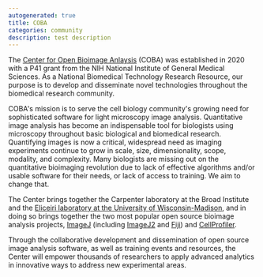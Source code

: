 ```yaml
---
autogenerated: true
title: COBA
categories: community
description: test description
---
```


The [Center for Open Bioimage Anlaysis](https://www.openbioimageanalysis.org/) (COBA) was established in 2020 with a P41 grant from the NIH National Institute of General Medical Sciences. As a National Biomedical Technology Research Resource, our purpose is to develop and disseminate novel technologies throughout the biomedical research community.

COBA's mission is to serve the cell biology community's growing need for sophisticated software for light microscopy image analysis. Quantitative image analysis has become an indispensable tool for biologists using microscopy throughout basic biological and biomedical research. Quantifying images is now a critical, widespread need as imaging experiments continue to grow in scale, size, dimensionality, scope, modality, and complexity. Many biologists are missing out on the quantitative bioimaging revolution due to lack of effective algorithms and/or usable software for their needs, or lack of access to training. We aim to change that.

The Center brings together the Carpenter laboratory at the Broad Institute and the [Eliceiri laboratory at the University of Wisconsin-Madison](/orgs/loci), and in doing so brings together the two most popular open source bioimage analysis projects, [ImageJ](/about) (including [ImageJ2](/software/imagej2) and [Fiji](/fiji)) and [CellProfiler](/software/cellprofiler).

Through the collaborative development and dissemination of open source image analysis software, as well as training events and resources, the Center will empower thousands of researchers to apply advanced analytics in innovative ways to address new experimental areas.
